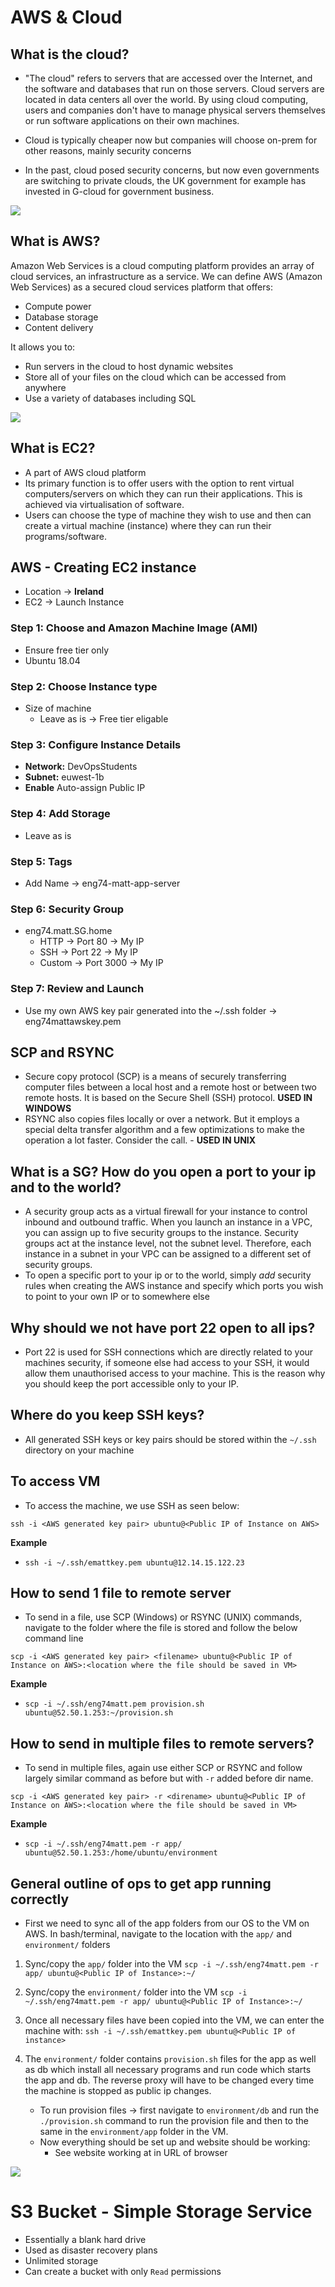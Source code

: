 # AWS & Cloud 
## What is the cloud? 
- "The cloud" refers to servers that are accessed over the Internet, and the software and databases that run on those servers. Cloud servers are located in data centers all over the world. By using cloud computing, users and companies don't have to manage physical servers themselves or run software applications on their own machines.
  
- Cloud is typically cheaper now but companies will choose on-prem for other reasons, mainly security concerns
  
- In the past, cloud posed security concerns, but now even governments are switching to private clouds, the UK government for example has invested in G-cloud for government business.
  

![](img/cloud.png)

## What is AWS?
Amazon Web Services is a cloud computing platform provides an array of cloud services, an infrastructure as a service. We can define AWS (Amazon Web Services) as a secured cloud services platform that offers:
- Compute power
- Database storage
- Content delivery

It allows you to:
- Run servers in the cloud to host dynamic websites
- Store all of your files on the cloud which can be accessed from anywhere
- Use a variety of databases including SQL

![](img/aws%20servers.jpg)

## What is EC2?
- A part of AWS cloud platform
- Its primary function is to offer users with the option to rent virtual computers/servers on which they can run their applications. This is achieved via virtualisation of software.
- Users can choose the type of machine they wish to use and then can create a virtual machine (instance) where they can run their programs/software.

## AWS - Creating EC2 instance
- Location -> **Ireland**
- EC2 -> Launch Instance
  
### Step 1: Choose and Amazon Machine Image (AMI)
- Ensure free tier only
- Ubuntu 18.04

### Step 2: Choose Instance type
- Size of machine 
  - Leave as is -> Free tier eligable

### Step 3: Configure Instance Details
- **Network:** DevOpsStudents
- **Subnet:** euwest-1b
- **Enable** Auto-assign Public IP

### Step 4: Add Storage
- Leave as is

### Step 5: Tags
- Add Name -> eng74-matt-app-server

### Step 6: Security Group
- eng74.matt.SG.home
  - HTTP -> Port 80 -> My IP
  - SSH -> Port 22 -> My IP
  - Custom -> Port 3000 -> My IP

### Step 7: Review and Launch
- Use my own AWS key pair generated into the ~/.ssh folder -> eng74mattawskey.pem

## SCP and RSYNC
- Secure copy protocol (SCP) is a means of securely transferring computer files between a local host and a remote host or between two remote hosts. It is based on the Secure Shell (SSH) protocol. **USED IN WINDOWS**
- RSYNC also copies files locally or over a network. But it employs a special delta transfer algorithm and a few optimizations to make the operation a lot faster. Consider the call. - **USED IN UNIX**

## What is a SG? How do you open a port to your ip and to the world?
- A security group acts as a virtual firewall for your instance to control inbound and outbound traffic. When you launch an instance in a VPC, you can assign up to five security groups to the instance. Security groups act at the instance level, not the subnet level. Therefore, each instance in a subnet in your VPC can be assigned to a different set of security groups.
- To open a specific port to your ip or to the world, simply *add* security rules when creating the AWS instance and specify which ports you wish to point to your own IP or to somewhere else

## Why should we not have port 22 open to all ips?
- Port 22 is used for SSH connections which are directly related to your machines security, if someone else had access to your SSH, it would allow them unauthorised access to your machine. This is the reason why you should keep the port accessible only to your IP.
  
## Where do you keep SSH keys?
- All generated SSH keys or key pairs should be stored within the `~/.ssh` directory on your machine
  
## To access VM
- To access the machine, we use SSH as seen below:
  
`ssh -i <AWS generated key pair> ubuntu@<Public IP of Instance on AWS>`

**Example**
- `ssh -i ~/.ssh/emattkey.pem ubuntu@12.14.15.122.23`

## How to send 1 file to remote server
- To send in a file, use SCP (Windows) or RSYNC (UNIX) commands, navigate to the folder where the file is stored and follow the below command line

`scp -i <AWS generated key pair> <filename> ubuntu@<Public IP of Instance on AWS>:<location where the file should be saved in VM>`

**Example**
- `scp -i ~/.ssh/eng74matt.pem provision.sh ubuntu@52.50.1.253:~/provision.sh`

## How to send in multiple files to remote servers?
- To send in multiple files, again use either SCP or RSYNC and follow largely similar command as before but with `-r` added before dir name.


`scp -i <AWS generated key pair> -r <direname> ubuntu@<Public IP of Instance on AWS>:<location where the file should be saved in VM>`

**Example**
- `scp -i ~/.ssh/eng74matt.pem -r app/ ubuntu@52.50.1.253:/home/ubuntu/environment`
  
## General outline of ops to get app running correctly
- First we need to sync all of the app folders from our OS to the VM on AWS. In bash/terminal, navigate to the location with the `app/` and `environment/` folders
1. Sync/copy the `app/` folder into the VM
   `scp -i ~/.ssh/eng74matt.pem -r app/ ubuntu@<Public IP of Instance>:~/`

2. Sync/copy the `environment/` folder into the VM
   `scp -i ~/.ssh/eng74matt.pem -r app/ ubuntu@<Public IP of Instance>:~/`

3. Once all necessary files have been copied into the VM, we can enter the machine with:
   `ssh -i ~/.ssh/emattkey.pem ubuntu@<Public IP of instance>`

4. The `environment/` folder contains `provision.sh` files for the app as well as db which install all necessary programs and run code which starts the app and db. The reverse proxy will have to be changed every time the machine is stopped as public ip changes.
   - To run provision files -> first navigate to `environment/db` and run the `./provision.sh` command to run the provision file and then to the same in the `environment/app` folder in the VM.
   - Now everything should be set up and website should be working:
     - See website working at <Public IP of Instance> in URL of browser
  
![](img/apprunning.PNG)


# S3 Bucket - Simple Storage Service
- Essentially a blank hard drive
- Used as disaster recovery plans
- Unlimited storage
- Can create a bucket with only `Read` permissions


